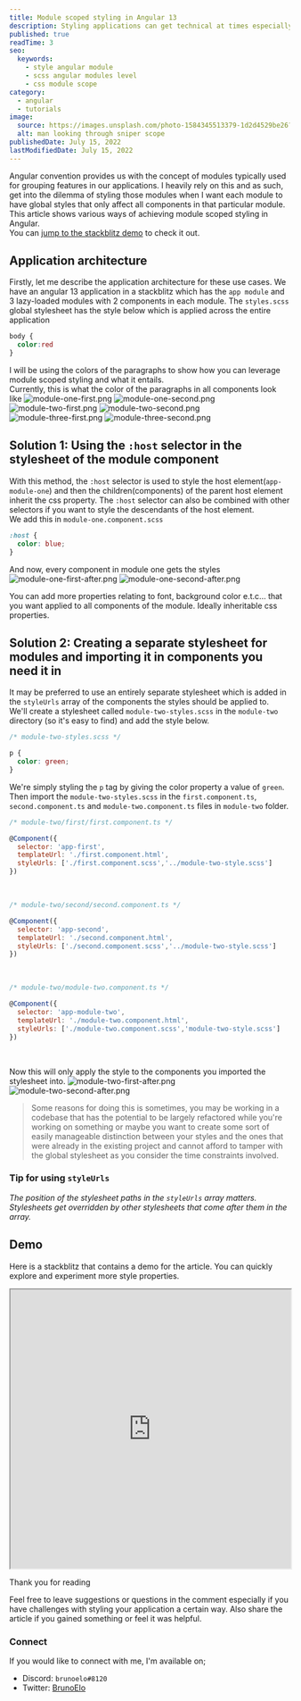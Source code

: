 ```yaml
---
title: Module scoped styling in Angular 13
description: Styling applications can get technical at times especially if it is large with many modules. Learn how to style based on the scope of Angular modules.
published: true
readTime: 3
seo:
  keywords:
    - style angular module
    - scss angular modules level
    - css module scope
category:
  - angular
  - tutorials
image:
  source: https://images.unsplash.com/photo-1584345513379-1d2d4529be26?ixlib=rb-1.2.1&ixid=MnwxMjA3fDB8MHxwaG90by1wYWdlfHx8fGVufDB8fHx8&auto=format&fit=crop&w=1040&q=80
  alt: man looking through sniper scope
publishedDate: July 15, 2022
lastModifiedDate: July 15, 2022
---
```


Angular convention provides us with the concept of modules typically used for grouping features in our applications. I heavily rely on this and as such, get into the dilemma of styling those modules when I want each module to have global styles that only affect all components in that particular module.  
This article shows various ways of achieving module scoped styling in Angular.  
You can <a href='blog/module-scoped-styling-in-angular-13#demo-link'>jump to the stackblitz demo</a> to check it out.
## Application architecture
Firstly, let me describe the application architecture for these use cases.
We have an angular 13 application in a stackblitz which has the `app module` and 3 lazy-loaded modules with 2 components in each module.
The `styles.scss` global stylesheet has the style below which is applied across the entire application
```css
body {
  color:red
}
```
I will be using the colors of the paragraphs to show how you can leverage module scoped styling and what it entails.  
Currently, this is what the color of the paragraphs in all components look like
![module-one-first.png](https://cdn.hashnode.com/res/hashnode/image/upload/v1651176501201/sikx3y_wY.png )
![module-one-second.png](https://cdn.hashnode.com/res/hashnode/image/upload/v1651176589975/2lk46Nfet.png )
![module-two-first.png](https://cdn.hashnode.com/res/hashnode/image/upload/v1651176600585/vT37LB-d1.png )
![module-two-second.png](https://cdn.hashnode.com/res/hashnode/image/upload/v1651176649523/Mss7tv3rX.png )
![module-three-first.png](https://cdn.hashnode.com/res/hashnode/image/upload/v1651176671634/iTMiVUvUu.png )
![module-three-second.png](https://cdn.hashnode.com/res/hashnode/image/upload/v1651176679168/N2bDwm_FG.png )

## Solution 1: Using the `:host` selector in the stylesheet of the module component
With this method, the `:host` selector is used to style the host element(`app-module-one`) and then the children(components) of the parent host element inherit the css property. The `:host` selector can also be combined with other selectors if you want to style the descendants of the host element.  
We add this in `module-one.component.scss`

```css
:host {
  color: blue;
}
``` 
And now, every component in module one gets the styles
![module-one-first-after.png](https://cdn.hashnode.com/res/hashnode/image/upload/v1651177059171/DTJPS98Jz.png )
![module-one-second-after.png](https://cdn.hashnode.com/res/hashnode/image/upload/v1651177069883/Wyt350W-J.png )

You can add more properties relating to font, background color e.t.c... that you want applied to all components of the module. Ideally inheritable css properties.

## Solution 2: Creating a separate stylesheet for modules and importing it in components you need it in
It may be preferred to use an entirely separate stylesheet which is added in the `styleUrls` array of the components the styles should be applied to.  
We'll create a stylesheet called `module-two-styles.scss` in the `module-two` directory (so it's easy to find) and add the style below. 
```css
/* module-two-styles.scss */

p {
  color: green;
}
``` 
We're simply styling the `p` tag by giving the color property a value of `green`.  
Then import the `module-two-styles.scss` in the `first.component.ts`, `second.component.ts` and `module-two.component.ts` files in `module-two` folder.  
```js
/* module-two/first/first.component.ts */

@Component({
  selector: 'app-first',
  templateUrl: './first.component.html',
  styleUrls: ['./first.component.scss','../module-two-style.scss']
})
``` 
<br />

```js
/* module-two/second/second.component.ts */

@Component({
  selector: 'app-second',
  templateUrl: './second.component.html',
  styleUrls: ['./second.component.scss','../module-two-style.scss']
})
``` 
<br />

```js
/* module-two/module-two.component.ts */

@Component({
  selector: 'app-module-two',
  templateUrl: './module-two.component.html',
  styleUrls: ['./module-two.component.scss','module-two-style.scss']
})
``` 
<br />

Now this will only apply the style to the components you imported the stylesheet into. 
![module-two-first-after.png](https://cdn.hashnode.com/res/hashnode/image/upload/v1651178105909/b6Il_YH6K.png )
![module-two-second-after.png](https://cdn.hashnode.com/res/hashnode/image/upload/v1651178112205/zeloQU74G.png )

> Some reasons for doing this is sometimes, you may be working in a codebase that has the potential to be largely refactored while you're working on something or maybe you want to create some sort of easily manageable distinction between your styles and the ones that were already in the existing project and cannot afford to tamper with the global stylesheet as you consider the time constraints involved.  

### Tip for using `styleUrls`
*The position of the stylesheet paths in the `styleUrls` array matters. Stylesheets get overridden by other stylesheets that come after them in the array.*  

## Demo<a id='demo-link' style="position: relative;top: -110px;"></a>
Here is a stackblitz that contains a demo for the article. You can quickly explore and experiment more style properties.
<iframe src="https://stackblitz.com/edit/angular-ivy-987gd3?embed=1&file=src/app/app.component.html" style="width:100%" width="100%" height="500"></iframe>

Thank you for reading 

Feel free to leave suggestions or questions in the comment especially if you have challenges with styling your application a certain way. Also share the article if you gained something or feel it was helpful.
### Connect
If you would like to connect with me, I'm available on;
- Discord: `brunoelo#8120`
- Twitter: [BrunoElo]('https://twitter.com/brunoelo')